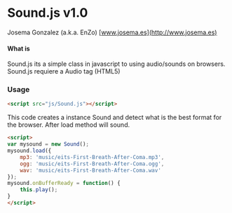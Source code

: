 Sound.js v1.0
=============

Josema Gonzalez (a.k.a. EnZo)
[www.josema.es](http://www.josema.es)

#### What is  ####

Sound.js its a simple class in javascript to using audio/sounds on browsers. Sound.js requiere a Audio tag (HTML5)


### Usage ###


```html
<script src="js/Sound.js"></script>
```

This code creates a instance Sound and detect what is the best format for the browser. After load method will sound.


```html
<script>
var mysound = new Sound();
mysound.load({
	mp3: 'music/eits-First-Breath-After-Coma.mp3',
	ogg: 'music/eits-First-Breath-After-Coma.ogg',
	wav: 'music/eits-First-Breath-After-Coma.wav'
});
mysound.onBufferReady = function() { 
	this.play();
}
</script>
```